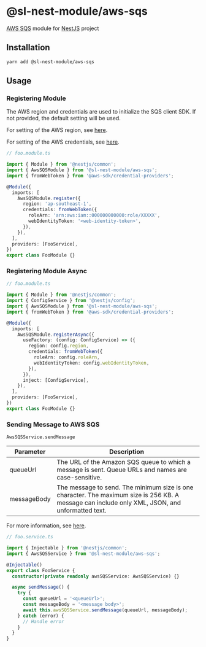 # @sl-nest-module/aws-sqs

[AWS SQS](https://aws.amazon.com/sqs/) module for [NestJS](https://docs.nestjs.com/) project

## Installation

```sh
yarn add @sl-nest-module/aws-sqs
```

## Usage

### Registering Module

The AWS region and credentials are used to initialize the SQS client SDK. If not provided, the default setting will be used.

For setting of the AWS region, see [here](https://docs.aws.amazon.com/sdk-for-javascript/v2/developer-guide/setting-region.html).

For setting of the AWS credentials, see [here](https://docs.aws.amazon.com/sdk-for-javascript/v2/developer-guide/setting-credentials-node.html).

```typescript
// foo.module.ts

import { Module } from '@nestjs/common';
import { AwsSQSModule } from '@sl-nest-module/aws-sqs';
import { fromWebToken } from '@aws-sdk/credential-providers';

@Module({
  imports: [
    AwsSQSModule.register({
      region: 'ap-southeast-1',
      credentials: fromWebToken({
        roleArn: 'arn:aws:iam::000000000000:role/XXXXX',
        webIdentityToken: '<web-identity-token>',
      }),
    }),
  ],
  providers: [FooService],
})
export class FooModule {}
```

### Registering Module Async

```typescript
// foo.module.ts

import { Module } from '@nestjs/common';
import { ConfigService } from '@nestjs/config';
import { AwsSQSModule } from '@sl-nest-module/aws-sqs';
import { fromWebToken } from '@aws-sdk/credential-providers';

@Module({
  imports: [
    AwsSQSModule.registerAsync({
      useFactory: (config: ConfigService) => ({
        region: config.region,
        credentials: fromWebToken({
          roleArn: config.roleArn,
          webIdentityToken: config.webIdentityToken,
        }),
      }),
      inject: [ConfigService],
    }),
  ],
  providers: [FooService],
})
export class FooModule {}
```

### Sending Message to AWS SQS

`AwsSQSService.sendMessage`

| Parameter   | Description                                                                                                                                     |
| ----------- | ----------------------------------------------------------------------------------------------------------------------------------------------- |
| queueUrl    | The URL of the Amazon SQS queue to which a message is sent. Queue URLs and names are case-sensitive.                                            |
| messageBody | The message to send. The minimum size is one character. The maximum size is 256 KB. A message can include only XML, JSON, and unformatted text. |

For more information, see [here](https://docs.aws.amazon.com/AWSJavaScriptSDK/v3/latest/clients/client-sqs/interfaces/sendmessagecommandinput.html).

```typescript
// foo.service.ts

import { Injectable } from '@nestjs/common';
import { AwsSQSService } from '@sl-nest-module/aws-sqs';

@Injectable()
export class FooService {
  constructor(private readonly awsSQSService: AwsSQSService) {}

  async sendMessage() {
    try {
      const queueUrl = '<queueUrl>';
      const messageBody = '<message body>';
      await this.awsSQSService.sendMessage(queueUrl, messageBody);
    } catch (error) {
      // Handle error
    }
  }
}
```
